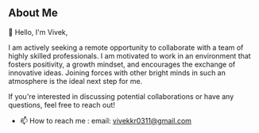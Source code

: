 ## About Me

👋 Hello, I'm Vivek,

I am actively seeking a remote opportunity to collaborate with a team of highly skilled professionals. I am motivated to work in an environment that fosters positivity, a growth mindset, and encourages the exchange of innovative ideas. Joining forces with other bright minds in such an atmosphere is the ideal next step for me.

If you're interested in discussing potential collaborations or have any questions, feel free to reach out!


- 📫 How to reach me : email: vivekkr0311@gmail.com
